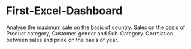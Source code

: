 # First-Excel-Dashboard
Analyse the maximum sale on the basis of country. Sales on the basis of Product category, Customer-gender and Sub-Category. Correlation between sales and price on the basis of year.
